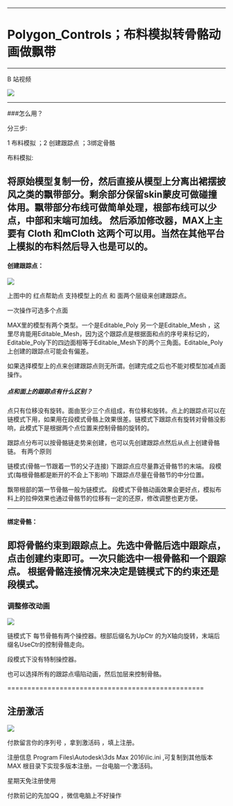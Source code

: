 

---
# Polygon_Controls；布料模拟转骨骼动画做飘带
-------------
B 站视频 [](https://www.bilibili.com/video/av22810098/)

![](https://github.com/4698to/Joetime.linetool.bar/blob/master/polygon_controls/2018041520545.png)

-------------------------------
###怎么用？

分三步:

1 布料模拟 ；2 创建跟踪点 ；3绑定骨骼

布料模拟:

 将原始模型复制一份，然后直接从模型上分离出裙摆披风之类的飘带部分。剩余部分保留skin蒙皮可做碰撞体用。飘带部分布线可做简单处理，根部布线可以少点，中部和末端可加线。 然后添加修改器，MAX上主要有 Cloth 和mCloth 这两个可以用。当然在其他平台上模拟的布料然后导入也是可以的。
--------------------------------------------------------------------------------------------------------------------------------
#### 创建跟踪点：

![](https://github.com/4698to/Joetime.linetool.bar/blob/master/polygon_controls/3.png)

上图中的 红点帮助点
支持模型上的点 和 面两个层级来创建跟踪点。

一次操作可选多个点面

MAX里的模型有两个类型。一个是Editable_Poly 另一个是Editable_Mesh ，这里尽肯能用Editable_Mesh，因为这个跟踪点是根据面和点的序号来标记的，Editable_Poly下的四边面相等于Editable_Mesh下的两个三角面。Editable_Poly上创建的跟踪点可能会有偏差。

如果选择模型上的点来创建跟踪点则无所谓。创建完成之后也不能对模型加减点面操作。

##### 点和面上的跟踪点有什么区别？
点只有位移没有旋转。面由至少三个点组成，有位移和旋转。点上的跟踪点可以在链模式下用，如果用在段模式骨骼上效果很差。链模式下跟踪点有旋转对骨骼没影响，此模式下是根据两个点位置来控制骨骼的旋转的。

跟踪点分布可以按骨骼链走势来创建，也可以先创建跟踪点然后从点上创建骨骼链。
有两个原则

 链模式(骨骼一节跟着一节的父子连接) 下跟踪点应尽量靠近骨骼节的末端。
 段模式(每根骨骼都是断开的不会上下影响) 下跟踪点尽量在骨骼节的中分位置。

 飘带根部的第一节骨骼一般为链模式。
 段模式下骨骼动画效果会更好点，模拟布料上的拉伸效果也通过骨骼节的位移有一定的还原，修改调整也更方便。

--------------------------------------------------------------------------------------------------------------------------------

#### 绑定骨骼：

 即将骨骼约束到跟踪点上。先选中骨骼后选中跟踪点，点击创建约束即可。一次只能选中一根骨骼和一个跟踪点。
 根据骨骼连接情况来决定是链模式下的约束还是段模式。
----------------------------------------------------------------------------------

### 调整修改动画

![](https://github.com/4698to/Joetime.linetool.bar/blob/master/polygon_controls/4.png)

链模式下 每节骨骼有两个操控器。根部后缀名为UpCtr 的为X轴向旋转，末端后缀名UseCtr的控制骨骼走向。

段模式下没有特制操控器。

也可以选择所有的跟踪点塌陷动画，然后加层来控制骨骼。

=================================================
## 注册激活

![](https://github.com/4698to/Godbook/blob/master/img/1516971249924.jpg)

付款留言你的序列号 ，拿到激活码 ，填上注册。

注册信息 Program Files\Autodesk\3ds Max 2016\lic.ini ,可复制到其他版本 MAX 根目录下实现多版本注册。一台电脑一个激活码。

星期天免注册使用

付款前记的先加QQ ，微信电脑上不好操作

